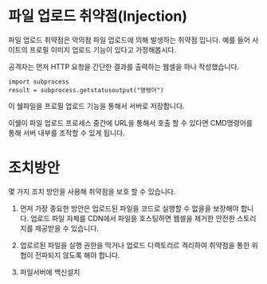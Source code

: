 # 파일 업로드 취약점(Injection)


파일 업로드 취약점은 악의점 파일 업로드에 의해 발생하는 취약점 입니다.
예를 들어 사이트의 프로필 이미지 업로드 기능이 있다고 가정해봅시다.  

공격자는 먼저 HTTP 요청을 간단한 결과를 출력하는 웹셀을 하나 작성했습니다.

```
import subprocess
result = subprocess.getstatusoutput("명령어")

```

이 쉘파일을 프로필 업로드 기능을 통해서 서버로 저장합니다.

이쉘이 파일 업로드 프로세스 중간에 URL을 통해서 호출 할 수 있다면
CMD명령어를 통해 서버 내부를 조작할 수 있게 됩니다. 

# 조치방안
몇 가지 조치 방안을 사용해 취약점을 보호 할 수 있습니다. 

1. 먼저 가장 중요한 방안은 업로드된 파일을 코드로 실행할 수 없을을 보장해야 합니다.
업로드 파일 자체를 CDN에서 파일을 호스팅하면 웹셀을 제거한 안전한 스토리지를 제공받을 수 있습니다.

2. 업로르된 파일을 실행 권한을 막거나 업로드 디렉토리르 격리하여 취약점을 통한 위협이 전파되지 않도록 해야 합니다.

3. 파일서버에 백신설치 

